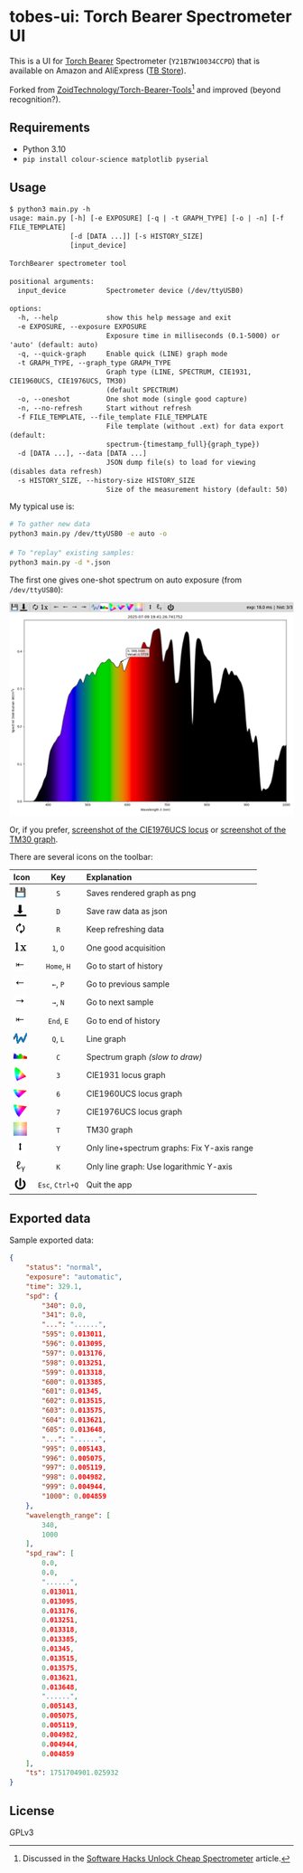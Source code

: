 # tobes-ui: Torch Bearer Spectrometer UI

This is a UI for [Torch Bearer](https://www.torchbearer.tech/)
Spectrometer (`Y21B7W10034CCPD`) that is available on Amazon
and AliExpress ([TB Store](https://www.aliexpress.com/store/1104401209)).

Forked from [ZoidTechnology/Torch-Bearer-Tools](https://github.com/ZoidTechnology/Torch-Bearer-Tools)[^1]
and improved (beyond recognition?).

## Requirements

- Python 3.10
- `pip install colour-science matplotlib pyserial`

## Usage

```
$ python3 main.py -h
usage: main.py [-h] [-e EXPOSURE] [-q | -t GRAPH_TYPE] [-o | -n] [-f FILE_TEMPLATE]
               [-d [DATA ...]] [-s HISTORY_SIZE]
               [input_device]

TorchBearer spectrometer tool

positional arguments:
  input_device          Spectrometer device (/dev/ttyUSB0)

options:
  -h, --help            show this help message and exit
  -e EXPOSURE, --exposure EXPOSURE
                        Exposure time in milliseconds (0.1-5000) or 'auto' (default: auto)
  -q, --quick-graph     Enable quick (LINE) graph mode
  -t GRAPH_TYPE, --graph_type GRAPH_TYPE
                        Graph type (LINE, SPECTRUM, CIE1931, CIE1960UCS, CIE1976UCS, TM30)
                        (default SPECTRUM)
  -o, --oneshot         One shot mode (single good capture)
  -n, --no-refresh      Start without refresh
  -f FILE_TEMPLATE, --file_template FILE_TEMPLATE
                        File template (without .ext) for data export (default:
                        spectrum-{timestamp_full}{graph_type})
  -d [DATA ...], --data [DATA ...]
                        JSON dump file(s) to load for viewing (disables data refresh)
  -s HISTORY_SIZE, --history-size HISTORY_SIZE
                        Size of the measurement history (default: 50)
```

My typical use is:

``` sh
# To gather new data
python3 main.py /dev/ttyUSB0 -e auto -o

# To "replay" existing samples:
python3 main.py -d *.json
```

The first one gives one-shot spectrum on auto exposure (from `/dev/ttyUSB0`):

![screenshot](pictures/oneshot.png)

Or, if you prefer, [screenshot of the CIE1976UCS locus](pictures/oneshot-cie1976ucs.png)
or [screenshot of the TM30 graph](pictures/oneshot-tm30.png).

There are several icons on the toolbar:

| Icon | Key | Explanation |
|:---|:---:|:---|
| ![save](icons/plot_save.png) | `S` | Saves rendered graph as png |
| ![download](icons/raw_save.png) | `D` | Save raw data as json |
| ![refresh](icons/refresh.png) | `R` | Keep refreshing data |
| ![oneshot](icons/oneshot.png) | `1`, `O` | One good acquisition |
| ![history start](icons/hist_start.png) | `Home`, `H` | Go to start of history |
| ![history back](icons/hist_back.png) | `←`, `P` | Go to previous sample |
| ![history forward](icons/hist_forward.png) | `→`, `N` | Go to next sample |
| ![history start](icons/hist_start.png) | `End`, `E` | Go to end of history |
| ![line graph](icons/line_graph.png) | `Q`, `L` | Line graph |
| ![spectral graph](icons/spectrum_graph.png) | `C` | Spectrum graph _(slow to draw)_ |
| ![cie1931 locus](icons/cie1931_graph.png) | `3` | CIE1931 locus graph |
| ![cie1960UCS locus](icons/cie1960ucs_graph.png) | `6` | CIE1960UCS locus graph |
| ![cie1976UCS locus](icons/cie1976ucs_graph.png) | `7` | CIE1976UCS locus graph |
| ![tm30 graph](icons/tm30_graph.png) | `T` | TM30 graph |
| ![fix y range](icons/yrange_fix.png) | `Y` | Only line+spectrum graphs: Fix Y-axis range |
| ![log y axis](icons/log_yscale.png) | `K` | Only line graph: Use logarithmic Y-axis |
| ![power](icons/power.png) | `Esc`, `Ctrl+Q` | Quit the app |

## Exported data

Sample exported data:

``` json
{
    "status": "normal",
    "exposure": "automatic",
    "time": 329.1,
    "spd": {
        "340": 0.0,
        "341": 0.0,
        "...": "......",
        "595": 0.013011,
        "596": 0.013095,
        "597": 0.013176,
        "598": 0.013251,
        "599": 0.013318,
        "600": 0.013385,
        "601": 0.01345,
        "602": 0.013515,
        "603": 0.013575,
        "604": 0.013621,
        "605": 0.013648,
        "...": "......",
        "995": 0.005143,
        "996": 0.005075,
        "997": 0.005119,
        "998": 0.004982,
        "999": 0.004944,
        "1000": 0.004859
    },
    "wavelength_range": [
        340,
        1000
    ],
    "spd_raw": [
        0.0,
        0.0,
        "......",
        0.013011,
        0.013095,
        0.013176,
        0.013251,
        0.013318,
        0.013385,
        0.01345,
        0.013515,
        0.013575,
        0.013621,
        0.013648,
        "......",
        0.005143,
        0.005075,
        0.005119,
        0.004982,
        0.004944,
        0.004859
    ],
    "ts": 1751704901.025932
}
```

## License

GPLv3

[^1]: Discussed in the [Software Hacks Unlock Cheap
Spectrometer](https://hackaday.com/2025/03/31/software-hacks-unlock-cheap-spectrometer/)
article.
